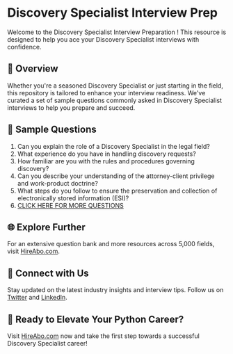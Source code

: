 # Discovery Specialist Interview Prep

Welcome to the Discovery Specialist Interview Preparation ! This resource is designed to help you ace your Discovery Specialist interviews with confidence.

## 🚀 Overview

Whether you're a seasoned Discovery Specialist or just starting in the field, this repository is tailored to enhance your interview readiness. We've curated a set of sample questions commonly asked in Discovery Specialist interviews to help you prepare and succeed.

## 📝 Sample Questions

1. Can you explain the role of a Discovery Specialist in the legal field?
2. What experience do you have in handling discovery requests?
3. How familiar are you with the rules and procedures governing discovery?
4. Can you describe your understanding of the attorney-client privilege and work-product doctrine?
5. What steps do you follow to ensure the preservation and collection of electronically stored information (ESI)?
6. [CLICK HERE FOR MORE QUESTIONS](https://hireabo.com/job/9_2_39/Discovery%20Specialist)

## 🌐 Explore Further

For an extensive question bank and more resources across 5,000 fields, visit [HireAbo.com](https://www.hireabo.com).

## 📱 Connect with Us

Stay updated on the latest industry insights and interview tips. Follow us on [Twitter](https://twitter.com/hireabo) and [LinkedIn](https://www.linkedin.com/in/hire-abo-3609972a8/).

## 🚀 Ready to Elevate Your Python Career?

Visit [HireAbo.com](https://www.hireabo.com) now and take the first step towards a successful Discovery Specialist career!